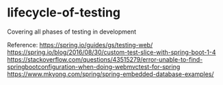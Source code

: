 # lifecycle-of-testing
Covering all phases of testing in development

Reference:
https://spring.io/guides/gs/testing-web/
https://spring.io/blog/2016/08/30/custom-test-slice-with-spring-boot-1-4
https://stackoverflow.com/questions/43515279/error-unable-to-find-springbootconfiguration-when-doing-webmvctest-for-spring
https://www.mkyong.com/spring/spring-embedded-database-examples/
